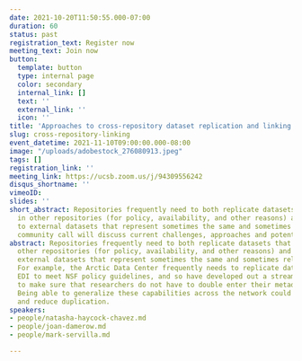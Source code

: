 ```yaml
---
date: 2021-10-20T11:50:55.000-07:00
duration: 60
status: past
registration_text: Register now
meeting_text: Join now
button:
  template: button
  type: internal page
  color: secondary
  internal_link: []
  text: ''
  external_link: ''
  icon: ''
title: 'Approaches to cross-repository dataset replication and linking '
slug: cross-repository-linking
event_datetime: 2021-11-10T09:00:00.000-08:00
image: "/uploads/adobestock_276080913.jpeg"
tags: []
registration_link: ''
meeting_link: https://ucsb.zoom.us/j/94309556242
disqus_shortname: ''
vimeoID: 
slides: ''
short_abstract: Repositories frequently need to both replicate datasets that are held
  in other repositories (for policy, availability, and other reasons) and to link
  to external datasets that represent sometimes the same and sometimes related datasets.  This
  community call will discuss current challenges, approaches and potential solutions.
abstract: Repositories frequently need to both replicate datasets that are held in
  other repositories (for policy, availability, and other reasons) and to link to
  external datasets that represent sometimes the same and sometimes related datasets.
  For example, the Arctic Data Center frequently needs to replicate datasets from
  EDI to meet NSF policy guidelines, and so have developed out a streamlined workflow
  to make sure that researchers do not have to double enter their metadata or data.
  Being able to generalize these capabilities across the network could increase efficiency
  and reduce duplication.
speakers:
- people/natasha-haycock-chavez.md
- people/joan-damerow.md
- people/mark-servilla.md

---
```

